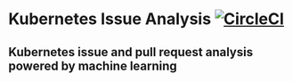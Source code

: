 # Kubernetes Issue Analysis [![CircleCI](https://circleci.com/gh/saschagrunert/kubernetes-issue-analysis.svg?style=shield)](https://circleci.com/gh/saschagrunert/kubernetes-issue-analysis)

## Kubernetes issue and pull request analysis powered by machine learning
